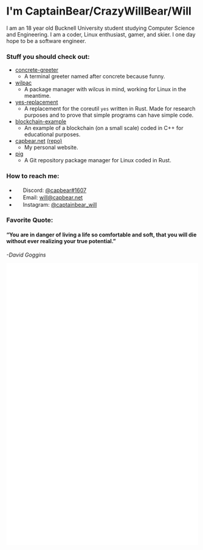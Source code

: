# I'm CaptainBear/CrazyWillBear/Will
I am an 18 year old Bucknell University student studying Computer Science and Engineering. I am a coder, Linux enthusiast, gamer, and skier. I one day hope to be a software engineer.

### Stuff you should check out:
- [concrete-greeter](https://github.com/CrazyWillBear/concrete-greeter)
   - A terminal greeter named after concrete because funny.
- [wilpac](https://github.com/CrazyWillBear/wilpac)
   - A package manager with wilcus in mind, working for Linux in the meantime.
- [yes-replacement](https://github.com/CrazyWillBear/yes-replacement)
   - A replacement for the coreutil `yes` written in Rust. Made for research purposes and to prove that simple programs can have simple code.
- [blockchain-example](https://github.com/CrazyWillBear/blockchain-example)
   - An example of a blockchain (on a small scale) coded in C++ for educational purposes.
- [capbear.net](https://www.capbear.net) [(repo)](https://github.com/CrazyWillBear/my-website)
   - My personal website.
- [pig](https://github.com/CrazyWillBear/pig)
   - A Git repository package manager for Linux coded in Rust.

### How to reach me:
- <img src="https://www.freepnglogos.com/uploads/discord-logo-png/discord-u2013-swiss-geeks-23.png" width="16" height="16" /> Discord: [@capbear#1607](https://discord.com/users/480455714272444426)
- <img src="https://cdn3.iconfinder.com/data/icons/linecons-free-vector-icons-pack/32/mail-512.png" width="16" height="16" /> Email: [will@capbear.net](mailto:will@capbear.net)
- <img src="https://instagram.com/static/images/ico/favicon-192.png/68d99ba29cc8.png" width="16" height="16" /> Instagram: [@captainbear_will](https://www.instagram.com/captainbear_will/)

### Favorite Quote:
#### “You are in danger of living a life so comfortable and soft, that you will die without ever realizing your true potential.”

*-David Goggins*

![Metrics](https://github.com/CrazyWillBear/CrazyWillBear/blob/main/github-metrics.svg)
